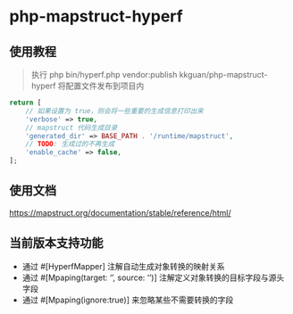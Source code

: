# php-mapstruct-hyperf


## 使用教程


> 执行 php bin/hyperf.php vendor:publish kkguan/php-mapstruct-hyperf 将配置文件发布到项目内

```php
return [
    // 如果设置为 true，则会将一些重要的生成信息打印出来
    'verbose' => true,
    // mapstruct 代码生成目录
    'generated_dir' => BASE_PATH . '/runtime/mapstruct',
    // TODO: 生成过的不再生成
    'enable_cache' => false,
];
```

## 使用文档

https://mapstruct.org/documentation/stable/reference/html/


## 当前版本支持功能

- 通过 #[HyperfMapper] 注解自动生成对象转换的映射关系
- 通过 #[Mpaping(target: ‘’, source: ‘’)] 注解定义对象转换的目标字段与源头字段
- 通过 #[Mpaping(ignore:true)] 来忽略某些不需要转换的字段
